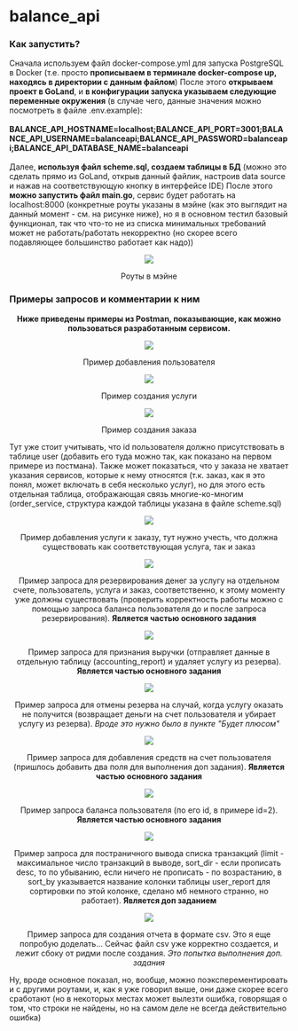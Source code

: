 # balance_api
<h3>Как запустить?</h3>
<p>Сначала используем файл docker-compose.yml для запуска PostgreSQL в Docker (т.е. просто <b>прописываем в терминале docker-compose up, находясь в директории с данным файлом</b>)
После этого <b>открываем проект в GoLand</b>, и <b>в конфигурации запуска указываем следующие переменные окружения</b> (в случае чего, данные значения можно посмотреть в файле .env.example):
<br><br><b>BALANCE_API_HOSTNAME=localhost;BALANCE_API_PORT=3001;BALANCE_API_USERNAME=balanceapi;BALANCE_API_PASSWORD=balanceapi;BALANCE_API_DATABASE_NAME=balanceapi</b><br><br>
Далее, <b>используя файл scheme.sql, создаем таблицы в БД</b> (можно это сделать прямо из GoLand, открыв данный файлик, настроив data source и нажав на соответствующую кнопку в интерфейсе IDE)
После этого <b>можно запустить файл main.go</b>, сервис будет работать на localhost:8000 (конкретные роуты указаны в мэйне (как это выглядит на данный момент - см. на рисунке ниже), но я в основном тестил базовый функционал, так что что-то не из списка минимальных требований может не работать/работать некорректно (но скорее всего подавляющее большинство работает как надо))</p>
<p align=center><img src="https://user-images.githubusercontent.com/67076111/198801546-0a04cbd2-7b5b-4c6b-84c2-76646f5d3654.png"></p>
<p align=center>Роуты в мэйне</p>
<p></p>
<h3>Примеры запросов и комментарии к ним</h3>
<b align=center><p>Ниже приведены примеры из Postman, показывающие, как можно пользоваться разработанным сервисом.</p></b>
<p align=center><img src="https://user-images.githubusercontent.com/67076111/198809445-acff72ba-4b26-47b1-855e-dcef8f43ecb5.png"></p>
<p align=center>Пример добавления пользователя</p>
<p align=center><img src="https://user-images.githubusercontent.com/67076111/198808135-de46f6e6-9e35-4c1d-8c7d-8195fce22919.png"></p>
<p align=center>Пример создания услуги</p>
<p align=center><img src="https://user-images.githubusercontent.com/67076111/198810982-57fd4682-ca5a-4645-a9a7-f949957f5129.png"></p>
<p align=center>Пример создания заказа</p>
<p>Тут уже стоит учитывать, что id пользователя должно присутствовать в таблице user (добавить его туда можно так, как показано на первом примере из постмана). Также может показаться, что у заказа не хватает указания сервисов, которые к нему относятся (т.к. заказ, как я это понял, может включать в себя несколько услуг), но для этого есть отдельная таблица, отображающая связь многие-ко-многим (order_service, структура каждой таблицы указана в файле scheme.sql)</p>
<p align=center><img src="https://user-images.githubusercontent.com/67076111/198812892-20ac6c22-a7d3-4d2a-ac1e-5f0cec085fcd.png"></p>
<p align=center>Пример добавления услуги к заказу, тут нужно учесть, что должна существовать как соответствующая услуга, так и заказ</p>
<p align=center><img src="https://user-images.githubusercontent.com/67076111/198813072-380441f0-576c-4bf1-8192-60d806f58965.png"></p>
<p align=center>Пример запроса для резервирования денег за услугу на отдельном счете, пользователь, услуга и заказ, соответственно, к этому моменту уже должны существовать (проверить корректность работы можно с помощью запроса баланса пользователя до и после запроса резервирования). <b>Является частью основного задания</b></p>
<p align=center><img src="https://user-images.githubusercontent.com/67076111/198813214-5266aaa7-f464-48d8-aa4e-5d507ac8d99d.png"></p>
<p align=center>Пример запроса для признания выручки (отправляет данные в отдельную таблицу (accounting_report) и удаляет услугу из резерва). <b>Является частью основного задания</b></p>
<p align=center><img src="https://user-images.githubusercontent.com/67076111/198813405-885b5dbe-e10c-4bd0-ae9e-e056135d80d3.png"></p>
<p align=center>Пример запроса для отмены резерва на случай, когда услугу оказать не получится (возвращает деньги на счет пользователя и убирает услугу из резерва). <i>Вроде это нужно было в пункте "Будет плюсом"</i></p>
<p align=center><img src="https://user-images.githubusercontent.com/67076111/198813557-40e3826f-7b55-4ab0-9c07-9e92c6100be7.png"></p>
<p align=center>Пример запроса для добавления средств на счет пользователя (пришлось добавить два поля для выполнения доп задания). <b>Является частью основного задания</b></p>
<p align=center><img src="https://user-images.githubusercontent.com/67076111/198813628-0febc369-45ec-4fc6-86ac-33939996e03e.png"></p>
<p align=center>Пример запроса баланса пользователя (по его id, в примере id=2). <b>Является частью основного задания</b></p>
<p align=center><img src="https://user-images.githubusercontent.com/67076111/198814637-844b0dc7-444c-4569-a73d-339f0bf6f536.png"></p>
<p align=center>Пример запроса для постраничного вывода списка транзакций (limit - максимальное число транзакций в выводе, sort_dir - если прописать desc, то по убыванию, если ничего не прописать - по возрастанию, в sort_by указывается название колонки таблицы user_report для сортировки по этой колонке, сделано мб немного странно, но работает). <b>Является доп заданием</b></p>
<p align=center><img src="https://user-images.githubusercontent.com/67076111/198814021-fd9e6f68-06da-4076-9347-d9510d84b87b.png"></p>
<p align=center>Пример запроса для создания отчета в формате csv. Это я еще попробую доделать... Сейчас файл csv уже корректно создается, и лежит сбоку от ридми после создания. <i>Это попытка выполнения доп. задания</i></p>
<p>Ну, вроде основное показал, но, вообще, можно поэксперементировать и с другими роутами, и, как я уже говорил выше, они даже скорее всего сработают (но в некоторых местах может вылезти ошибка, говорящая о том, что строки не найдены, но на самом деле не всегда действительно ошибка)</p>
